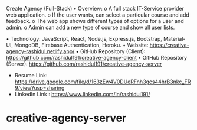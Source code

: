 Create Agency (Full-Stack)
•	Overview:
o	A full stack IT-Service provider web application.
o	If the user wants, can select a particular course and add feedback.
o	The web app shows different types of options for a user and admin.
o	Admin can add a new type of course and show all user lists.

•	Technology: JavaScript, React, Node.js, Express.js, Bootstrap, Material-UI, MongoDB, Firebase Authentication, Heroku.
•	Website: https://creative-agency-rashidul.netlify.app/
•	GitHub Repository (Client): https://github.com/rashidul191/creative-agency-client
•	GitHub Repository (Server): https://github.com/rashidul191/creative-agency-server
* Resume Link: https://drive.google.com/file/d/163zEw4V0DUeRFnh3gcs44hrB3nkc_FR9/view?usp=sharing
* LinkedIn Link : https://www.linkedin.com/in/rashidul191/



# creative-agency-server
